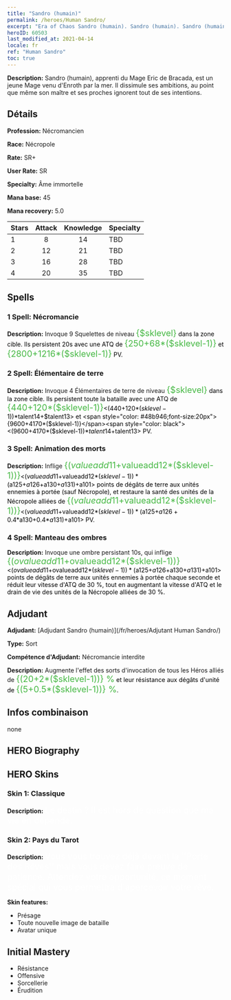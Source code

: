 ```yaml
---
title: "Sandro (humain)"
permalink: /heroes/Human Sandro/
excerpt: "Era of Chaos Sandro (humain). Sandro (humain). Sandro (humain), apprenti du Mage Eric de Bracada, est un jeune Mage venu d'Enroth par la mer. Il dissimule ses ambitions, au point que même son maître et ses proches ignorent tout de ses intentions."
heroID: 60503
last_modified_at: 2021-04-14
locale: fr
ref: "Human Sandro"
toc: true
---
```

 **Description:** Sandro (humain), apprenti du Mage Eric de Bracada, est un jeune Mage venu d'Enroth par la mer. Il dissimule ses ambitions, au point que même son maître et ses proches ignorent tout de ses intentions.
## Détails
 **Profession:** Nécromancien

 **Race:** Nécropole

 **Rate:** SR+

 **User Rate:** SR

 **Specialty:** Âme immortelle

 **Mana base:** 45

 **Mana recovery:** 5.0


  | Stars   |     Attack     |    Knowledge   |      Specialty     |
  |---------|:---------------:|:---------------:|--------------------|
  |    1    | 8 | 14 | TBD |
  |    2    | 12 | 21 | TBD |
  |    3    | 16 | 28 | TBD |
  |    4    | 20 | 35 | TBD |

## Spells
### 1 Spell: Nécromancie
 **Description:** Invoque 9 Squelettes de niveau <span style="color: #48b946;font-size:20px">{$sklevel}</span><span style="color: black"> dans la zone cible. Ils persistent 20s avec une ATQ de <span style="color: #48b946;font-size:20px">{250+68*($sklevel-1)}</span><span style="color: black"> et <span style="color: #48b946;font-size:20px">{2800+1216*($sklevel-1)}</span><span style="color: black"> PV.

### 2 Spell: Élémentaire de terre
 **Description:** Invoque 4 Élémentaires de terre de niveau <span style="color: #48b946;font-size:20px">{$sklevel}</span><span style="color: black"> dans la zone cible. Ils persistent toute la bataille avec une ATQ de <span style="color: #48b946;font-size:20px">{440+120*($sklevel-1)}</span><span style="color: black"><(440+120*($sklevel-1))*$talent14+$talent13> et <span style="color: #48b946;font-size:20px">{9600+4170*($sklevel-1)}</span><span style="color: black"><(9600+4170*($sklevel-1))*$talent14+$talent13> PV.

### 3 Spell: Animation des morts
 **Description:** Inflige <span style="color: #48b946;font-size:20px">{($valueadd11+$valueadd12*($sklevel-1))}</span><span style="color: black"><($valueadd11+$valueadd12*($sklevel-1))*($a125+$a126+$a130+$a131)+$a101> points de dégâts de terre aux unités ennemies à portée (sauf Nécropole), et restaure la santé des unités de la Nécropole alliées de <span style="color: #48b946;font-size:20px">{($valueadd11+$valueadd12*($sklevel-1))}</span><span style="color: black"><($valueadd11+$valueadd12*($sklevel-1))*($a125+$a126+0.4*$a130+0.4*$a131)+$a101> PV.

### 4 Spell: Manteau des ombres
 **Description:** Invoque une ombre persistant 10s, qui inflige <span style="color: #48b946;font-size:20px">{($ovalueadd11+$ovalueadd12*($sklevel-1))}</span><span style="color: black"><($ovalueadd11+$ovalueadd12*($sklevel-1))*($a125+$a126+$a130+$a131)+$a101> points de dégâts de terre aux unités ennemies à portée chaque seconde et réduit leur vitesse d'ATQ de 30 %, tout en augmentant la vitesse d'ATQ et le drain de vie des unités de la Nécropole alliées de 30 %.


## Adjudant

 **Adjudant:**  [Adjudant Sandro (humain)](/fr/heroes/Adjutant Human Sandro/) 

 **Type:**  Sort 

 **Compétence d'Adjudant:**  Nécromancie interdite 

 **Description:** Augmente l'effet des sorts d'invocation de tous les Héros alliés de <span style="color: #48b946;font-size:20px">{(20+2*($sklevel-1))} %</span><span style="color: black"> et leur résistance aux dégâts d'unité de <span style="color: #48b946;font-size:20px">{(5+0.5*($sklevel-1))} %</span><span style="color: black">.

## Infos combinaison

  none
## HERO Biography

## HERO Skins
### Skin 1: **Classique**

 **Description:** <span style="color: #ffffff;font-size:20px">Le destin ? Il est hors de question que ma vie en dépende.</span>


### Skin 2: **Pays du Tarot**

 **Description:** <span style="color: #ffffff;font-size:20px">Vous vous trouvez déjà devant la ''Porte des Rêves'' mais vous devez faire preuve de patience. Attendez votre opportunité, ce moment spécial qui vous permettra d'apercevoir votre rêve.</span>

 **Skin features:** 

   - Présage
   - Toute nouvelle image de bataille
   - Avatar unique


## Initial Mastery
   - Résistance
   - Offensive
   - Sorcellerie
   - Érudition
